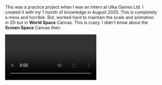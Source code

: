 This was a practice project when I was an intern at Ulka Games Ltd.
I created it with my 1 month of knowledge in August 2020. This is completely a mess and horrible. But, worked hard to maintain the scale and animation in 2D but in **World Space** Canvas. This is crazy. I didn't know about the **Screen Space** Canvas then.  

<video src="./Recordings/movie_001.mp4" controls="controls" style="max-width: 720px;"></video>